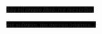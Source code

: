 ##### <span style="background-color:black">Soy mi propio libro: me reescribo,</span>
##### <span style="background-color:black">me subrayo, me agrego páginas...</span>